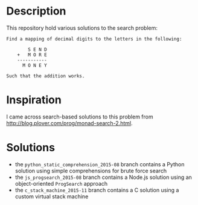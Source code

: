# Description

This repository hold various solutions to the search problem:

    Find a mapping of decimal digits to the letters in the following:

            S E N D
        +   M O R E
        -----------
          M O N E Y

    Such that the addition works.

# Inspiration

I came across search-based solutions to this problem from
http://blog.plover.com/prog/monad-search-2.html.

# Solutions

- the `python_static_comprehension_2015-08` branch contains a Python solution
  using simple comprehensions for brute force search
- the `js_progsearch_2015-08` branch contains a Node.js solution using an
  object-oriented `ProgSearch` approach
- the `c_stack_machine_2015-11` branch contains a C solution using a custom
  virtual stack machine
